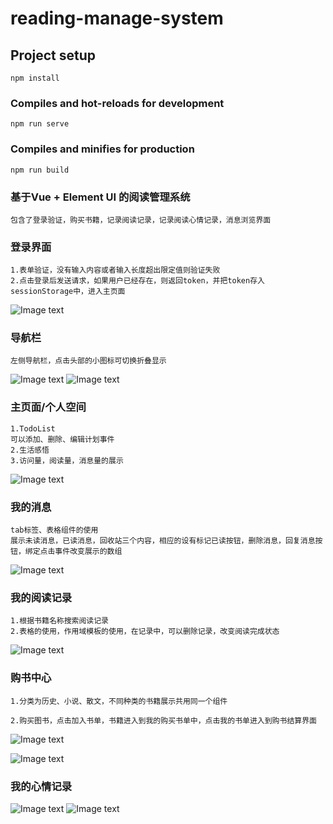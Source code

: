 # reading-manage-system

## Project setup
```
npm install
```

### Compiles and hot-reloads for development
```
npm run serve
```

### Compiles and minifies for production
```
npm run build
```
### 基于Vue + Element UI 的阅读管理系统
    包含了登录验证，购买书籍，记录阅读记录，记录阅读心情记录，消息浏览界面

### 登录界面
```
1.表单验证，没有输入内容或者输入长度超出限定值则验证失败
2.点击登录后发送请求，如果用户已经存在，则返回token，并把token存入sessionStorage中，进入主页面
```
![Image text](https://github.com/be-hard/ReadingManageSystem/raw/master/screen/图片1.png)
### 导航栏
```
左侧导航栏，点击头部的小图标可切换折叠显示

```
![Image text](https://github.com/be-hard/ReadingManageSystem/raw/master/screen/nav.jpg)
![Image text](https://github.com/be-hard/ReadingManageSystem/raw/master/screen/nav02.jpg)
### 主页面/个人空间
```
1.TodoList 
可以添加、删除、编辑计划事件
2.生活感悟
3.访问量，阅读量，消息量的展示
```
![Image text](https://github.com/be-hard/ReadingManageSystem/raw/master/screen/图片2.jpg)
### 我的消息
```
tab标签、表格组件的使用
展示未读消息，已读消息，回收站三个内容，相应的设有标记已读按钮，删除消息，回复消息按钮，绑定点击事件改变展示的数组
```
![Image text](https://github.com/be-hard/ReadingManageSystem/raw/master/screen/图片3.jpg)
### 我的阅读记录
```
1.根据书籍名称搜索阅读记录
2.表格的使用，作用域模板的使用，在记录中，可以删除记录，改变阅读完成状态
```
![Image text](https://github.com/be-hard/ReadingManageSystem/raw/master/screen/图片4.jpg)
### 购书中心
```
1.分类为历史、小说、散文，不同种类的书籍展示共用同一个组件

2.购买图书，点击加入书单，书籍进入到我的购买书单中，点击我的书单进入到购书结算界面
```

![Image text](https://github.com/be-hard/ReadingManageSystem/raw/master/screen/图片5.jpg)

![Image text](https://github.com/be-hard/ReadingManageSystem/raw/master/screen/图片6.jpg)


### 我的心情记录
![Image text](https://github.com/be-hard/ReadingManageSystem/raw/master/screen/图片7.jpg)
![Image text](https://github.com/be-hard/ReadingManageSystem/raw/master/screen/图片8.jpg)
